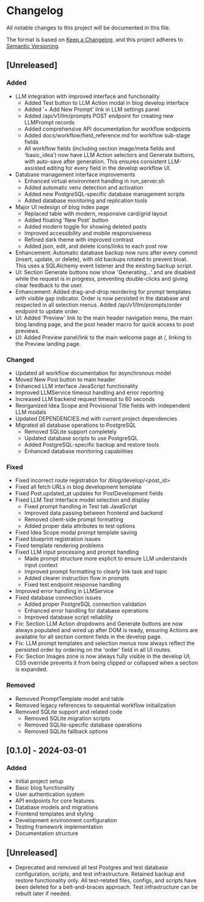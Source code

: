 # Changelog

All notable changes to this project will be documented in this file.

The format is based on [Keep a Changelog](https://keepachangelog.com/en/1.0.0/),
and this project adheres to [Semantic Versioning](https://semver.org/spec/v2.0.0.html).

## [Unreleased]

### Added
- LLM integration with improved interface and functionality
  - Added Test button to LLM Action modal in blog develop interface
  - Added '+ Add New Prompt' link in LLM settings panel
  - Added /api/v1/llm/prompts POST endpoint for creating new LLMPrompt records
  - Added comprehensive API documentation for workflow endpoints
  - Added docs/workflow/field_reference.md for workflow sub-stage fields
  - All workflow fields (including section image/meta fields and 'basic_idea') now have LLM Action selectors and Generate buttons, with auto-save after generation. This ensures consistent LLM-assisted editing for every field in the develop workflow UI.
- Database management interface improvements
  - Enhanced virtual environment handling in run_server.sh
  - Added automatic venv detection and activation
  - Added new PostgreSQL-specific database management scripts
  - Added database monitoring and replication tools
- Major UI redesign of blog index page
  - Replaced table with modern, responsive card/grid layout
  - Added floating 'New Post' button
  - Added modern toggle for showing deleted posts
  - Improved accessibility and mobile responsiveness
  - Refined dark theme with improved contrast
  - Added json, edit, and delete icons/links to each post row
- Enhancement: Automatic database backup now runs after every commit (insert, update, or delete), with old backups rotated to prevent bloat. This uses a SQLAlchemy event listener and the existing backup script.
- UI: Section Generate buttons now show 'Generating...' and are disabled while the request is in progress, preventing double-clicks and giving clear feedback to the user.
- Enhancement: Added drag-and-drop reordering for prompt templates with visible gap indicator. Order is now persisted in the database and respected in all selection menus. Added /api/v1/llm/prompts/order endpoint to update order.
- UI: Added 'Preview' link to the main header navigation menu, the main blog landing page, and the post header macro for quick access to post previews.
- UI: Added Preview panel/link to the main welcome page at /, linking to the Preview landing page.

### Changed
- Updated all workflow documentation for asynchronous model
- Moved New Post button to main header
- Enhanced LLM interface JavaScript functionality
- Improved LLMService timeout handling and error reporting
- Increased LLM backend request timeout to 60 seconds
- Reorganized Idea Scope and Provisional Title fields with independent LLM modals
- Updated DEPENDENCIES.md with current project dependencies
- Migrated all database operations to PostgreSQL
  - Removed SQLite support completely
  - Updated database scripts to use PostgreSQL
  - Added PostgreSQL-specific backup and restore tools
  - Enhanced database monitoring capabilities

### Fixed
- Fixed incorrect route registration for /blog/develop/<post_id>
- Fixed all fetch URLs in blog development template
- Fixed Post.updated_at updates for PostDevelopment fields
- Fixed LLM Test Interface model selection and display
  - Fixed prompt handling in Test tab JavaScript
  - Improved data passing between frontend and backend
  - Removed client-side prompt formatting
  - Added proper data attributes to test options
- Fixed Idea Scope modal prompt template saving
- Fixed blueprint registration issues
- Fixed template rendering problems
- Fixed LLM input processing and prompt handling
  - Made prompt structure more explicit to ensure LLM understands input context
  - Improved prompt formatting to clearly link task and topic
  - Added clearer instruction flow in prompts
  - Fixed test endpoint response handling
- Improved error handling in LLMService
- Fixed database connection issues
  - Added proper PostgreSQL connection validation
  - Enhanced error handling for database operations
  - Improved database script reliability
- Fix: Section LLM Action dropdowns and Generate buttons are now always populated and wired up after DOM is ready, ensuring Actions are available for all section content fields in the develop page.
- Fix: LLM prompt templates and selection menus now always reflect the persisted order by ordering on the 'order' field in all UI routes.
- Fix: Section Images zone is now always fully visible in the develop UI; CSS override prevents it from being clipped or collapsed when a section is expanded.

### Removed
- Removed PromptTemplate model and table
- Removed legacy references to sequential workflow initialization
- Removed SQLite support and related code
  - Removed SQLite migration scripts
  - Removed SQLite-specific database operations
  - Removed SQLite fallback options

## [0.1.0] - 2024-03-01

### Added
- Initial project setup
- Basic blog functionality
- User authentication system
- API endpoints for core features
- Database models and migrations
- Frontend templates and styling
- Development environment configuration
- Testing framework implementation
- Documentation structure

## [Unreleased]
- Deprecated and removed all test Postgres and test database configuration, scripts, and test infrastructure. Retained backup and restore functionality only. All test-related files, configs, and scripts have been deleted for a belt-and-braces approach. Test infrastructure can be rebuilt later if needed. 